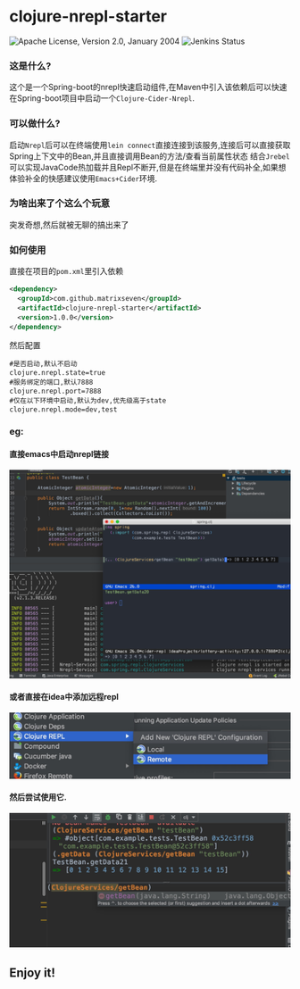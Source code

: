 # clojure-nrepl-starter

![Apache License, Version 2.0, January 2004](https://img.shields.io/github/license/apache/maven.svg?label=License)
![Jenkins Status](https://img.shields.io/jenkins/s/https/builds.apache.org/job/maven-box/job/maven/job/master.svg?style=flat-square)




### 这是什么?
这个是一个Spring-boot的nrepl快速启动组件,在Maven中引入该依赖后可以快速在Spring-boot项目中启动一个`Clojure-Cider-Nrepl`.

### 可以做什么?
启动`Nrepl`后可以在终端使用`lein connect`直接连接到该服务,连接后可以直接获取Spring上下文中的Bean,并且直接调用Bean的方法/查看当前属性状态
结合`Jrebel`可以实现JavaCode热加载并且Repl不断开,但是在终端里并没有代码补全,如果想体验补全的快感建议使用`Emacs+Cider`环境.

### 为啥出来了个这么个玩意
突发奇想,然后就被无聊的搞出来了

### 如何使用
直接在项目的`pom.xml`里引入依赖
```xml
<dependency>
  <groupId>com.github.matrixseven</groupId>
  <artifactId>clojure-nrepl-starter</artifactId>
  <version>1.0.0</version>
</dependency>
```
然后配置
```properties
#是否启动,默认不启动
clojure.nrepl.state=true
#服务绑定的端口,默认7888
clojure.nrepl.port=7888
#仅在以下环境中启动,默认为dev,优先级高于state
clojure.nrepl.mode=dev,test

```
### eg:
#### 直接emacs中启动nrepl链接
![](1.png)

#### 或者直接在idea中添加远程repl
![](2.png)

#### 然后尝试使用它.
![](3.png)


## Enjoy it!